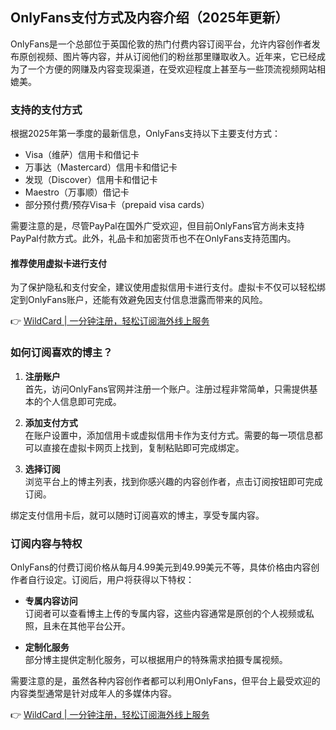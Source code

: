## OnlyFans支付方式及内容介绍（2025年更新）

OnlyFans是一个总部位于英国伦敦的热门付费内容订阅平台，允许内容创作者发布原创视频、图片等内容，并从订阅他们的粉丝那里赚取收入。近年来，它已经成为了一个方便的网赚及内容变现渠道，在受欢迎程度上甚至与一些顶流视频网站相媲美。

### 支持的支付方式

根据2025年第一季度的最新信息，OnlyFans支持以下主要支付方式：

- Visa（维萨）信用卡和借记卡
- 万事达（Mastercard）信用卡和借记卡
- 发现（Discover）信用卡和借记卡
- Maestro（万事顺）借记卡
- 部分预付费/预存Visa卡（prepaid visa cards）

需要注意的是，尽管PayPal在国外广受欢迎，但目前OnlyFans官方尚未支持PayPal付款方式。此外，礼品卡和加密货币也不在OnlyFans支持范围内。

#### 推荐使用虚拟卡进行支付

为了保护隐私和支付安全，建议使用虚拟信用卡进行支付。虚拟卡不仅可以轻松绑定到OnlyFans账户，还能有效避免因支付信息泄露而带来的风险。

👉 [WildCard | 一分钟注册，轻松订阅海外线上服务](https://bit.ly/bewildcard)

### 如何订阅喜欢的博主？

1. **注册账户**  
   首先，访问OnlyFans官网并注册一个账户。注册过程非常简单，只需提供基本的个人信息即可完成。

2. **添加支付方式**  
   在账户设置中，添加信用卡或虚拟信用卡作为支付方式。需要的每一项信息都可以直接在虚拟卡网页上找到，复制粘贴即可完成绑定。

3. **选择订阅**  
   浏览平台上的博主列表，找到你感兴趣的内容创作者，点击订阅按钮即可完成订阅。

绑定支付信用卡后，就可以随时订阅喜欢的博主，享受专属内容。

### 订阅内容与特权

OnlyFans的付费订阅价格从每月4.99美元到49.99美元不等，具体价格由内容创作者自行设定。订阅后，用户将获得以下特权：

- **专属内容访问**  
  订阅者可以查看博主上传的专属内容，这些内容通常是原创的个人视频或私照，且未在其他平台公开。

- **定制化服务**  
  部分博主提供定制化服务，可以根据用户的特殊需求拍摄专属视频。

需要注意的是，虽然各种内容创作者都可以利用OnlyFans，但平台上最受欢迎的内容类型通常是针对成年人的多媒体内容。

👉 [WildCard | 一分钟注册，轻松订阅海外线上服务](https://bit.ly/bewildcard)